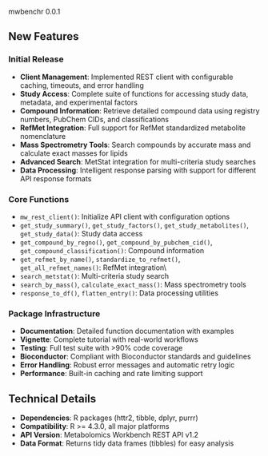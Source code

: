mwbenchr 0.0.1

## New Features

### Initial Release

-   **Client Management**: Implemented REST client with configurable caching, timeouts, and error handling
-   **Study Access**: Complete suite of functions for accessing study data, metadata, and experimental factors
-   **Compound Information**: Retrieve detailed compound data using registry numbers, PubChem CIDs, and classifications
-   **RefMet Integration**: Full support for RefMet standardized metabolite nomenclature
-   **Mass Spectrometry Tools**: Search compounds by accurate mass and calculate exact masses for lipids
-   **Advanced Search**: MetStat integration for multi-criteria study searches
-   **Data Processing**: Intelligent response parsing with support for different API response formats

### Core Functions

-   `mw_rest_client()`: Initialize API client with configuration options
-   `get_study_summary()`, `get_study_factors()`, `get_study_metabolites()`, `get_study_data()`: Study data access
-   `get_compound_by_regno()`, `get_compound_by_pubchem_cid()`, `get_compound_classification()`: Compound information
-   `get_refmet_by_name()`, `standardize_to_refmet()`, `get_all_refmet_names()`: RefMet integration\
-   `search_metstat()`: Multi-criteria study search
-   `search_by_mass()`, `calculate_exact_mass()`: Mass spectrometry tools
-   `response_to_df()`, `flatten_entry()`: Data processing utilities

### Package Infrastructure

-   **Documentation**: Detailed function documentation with examples
-   **Vignette**: Complete tutorial with real-world workflows
-   **Testing**: Full test suite with \>90% code coverage
-   **Bioconductor**: Compliant with Bioconductor standards and guidelines
-   **Error Handling**: Robust error messages and automatic retry logic
-   **Performance**: Built-in caching and rate limiting support

## Technical Details

-   **Dependencies**: R packages (httr2, tibble, dplyr, purrr)
-   **Compatibility**: R \>= 4.3.0, all major platforms
-   **API Version**: Metabolomics Workbench REST API v1.2
-   **Data Format**: Returns tidy data frames (tibbles) for easy analysis
